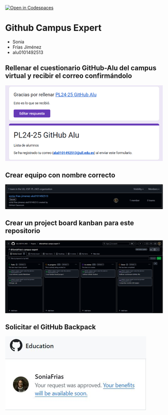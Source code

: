 [![Open in Codespaces](https://classroom.github.com/assets/launch-codespace-2972f46106e565e64193e422d61a12cf1da4916b45550586e14ef0a7c637dd04.svg)](https://classroom.github.com/open-in-codespaces?assignment_repo_id=18101145)
# Github Campus Expert 

- Sonia 
- Frías Jiménez
- alu0101492513

## Rellenar el cuestionario GitHub-Alu del campus virtual y recibir el correo confirmándolo

![correo de confirmacion del cuestionario](docs/formulario.png)

## Crear equipo con nombre correcto

![equipo](docs/team.png)

## Crear un project board kanban para este repositorio

![project board kanban](docs/kanban_board.png)

## Solicitar el GitHub Backpack

![github backpack](docs/github_student.png)
